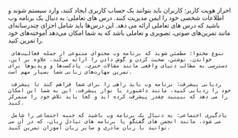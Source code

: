 احراز هویت کاربر: کاربران باید بتوانند یک حساب کاربری ایجاد کنند، وارد سیستم شوند و اطلاعات شخصی خود را ایمن مدیریت کنند.
درس های تعاملی: به دنبال یک برنامه وب باشید که درس های تعاملی ارائه می دهد. این درس‌ها باید شامل اجزای چندرسانه‌ای مانند تمرین‌های صوتی، تصویری و تعاملی باشد که به شما امکان می‌دهد آموخته‌های خود را تمرین کنید.


     تنوع محتوا: مطمئن شوید که برنامه وب محتوای متنوعی از جمله فعالیت‌های خواندن، نوشتن، صحبت کردن و گوش دادن را ارائه می‌کند. علاوه بر این، دسترسی به مطالب دنیای واقعی مانند مقالات خبری، پادکست‌ها و ویدیوها برای تمرین مهارت‌های زبانی شما بسیار مهم است.

     ردیابی پیشرفت: برنامه وب باید راهی را برای شما فراهم کند تا پیشرفت خود را ردیابی کنید، مانند داشبورد یا نوار پیشرفت. این به شما این امکان را می دهد که ببینید چقدر پیشرفت کرده اید و کجا باید تلاش خود را متمرکز کنید.

     یادگیری اجتماعی: به دنبال یک برنامه وب باشید که جنبه اجتماعی را شامل می شود، مانند انجمن های گفتگو یا برنامه های تبادل زبان، که در آن می توانید با زبان مادری و سایر زبان آموزان تمرین کنید.
